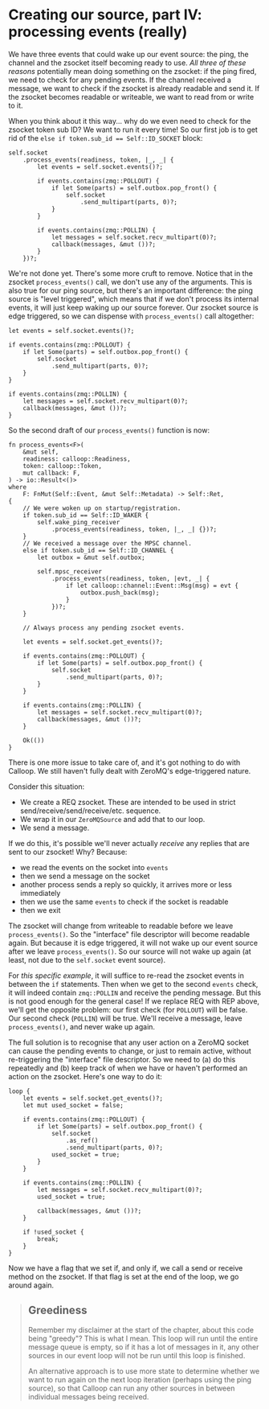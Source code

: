 # Creating our source, part IV: processing events (really)

We have three events that could wake up our event source: the ping, the channel and the zsocket itself becoming ready to use. *All three of these reasons* potentially mean doing something on the zsocket: if the ping fired, we need to check for any pending events. If the channel received a message, we want to check if the zsocket is already readable and send it. If the zsocket becomes readable or writeable, we want to read from or write to it.

When you think about it this way... why do we even need to check for the zsocket token sub ID? We want to run it every time! So our first job is to get rid of the `else if token.sub_id == Self::ID_SOCKET` block:

```rust,noplayground
self.socket
    .process_events(readiness, token, |_, _| {
        let events = self.socket.events()?;
    
        if events.contains(zmq::POLLOUT) {
            if let Some(parts) = self.outbox.pop_front() {
                self.socket
                    .send_multipart(parts, 0)?;
            }
        }

        if events.contains(zmq::POLLIN) {
            let messages = self.socket.recv_multipart(0)?;
            callback(messages, &mut ())?;
        }
    })?;

```

We're not done yet. There's some more cruft to remove. Notice that in the zsocket `process_events()` call, we don't use any of the arguments. This is also true for our ping source, but there's an important difference: the ping source is "level triggered", which means that if we don't process its internal events, it will just keep waking up our source forever. Our zsocket source is edge triggered, so we can dispense with `process_events()` call altogether:

```rust,noplayground
let events = self.socket.events()?;

if events.contains(zmq::POLLOUT) {
    if let Some(parts) = self.outbox.pop_front() {
        self.socket
            .send_multipart(parts, 0)?;
    }
}

if events.contains(zmq::POLLIN) {
    let messages = self.socket.recv_multipart(0)?;
    callback(messages, &mut ())?;
}
```

So the second draft of our `process_events()` function is now:

```rust,noplayground
fn process_events<F>(
    &mut self,
    readiness: calloop::Readiness,
    token: calloop::Token,
    mut callback: F,
) -> io::Result<()>
where
    F: FnMut(Self::Event, &mut Self::Metadata) -> Self::Ret,
{
    // We were woken up on startup/registration.
    if token.sub_id == Self::ID_WAKER {
        self.wake_ping_receiver
            .process_events(readiness, token, |_, _| {})?;
    }
    // We received a message over the MPSC channel.
    else if token.sub_id == Self::ID_CHANNEL {
        let outbox = &mut self.outbox;

        self.mpsc_receiver
            .process_events(readiness, token, |evt, _| {
                if let calloop::channel::Event::Msg(msg) = evt {
                    outbox.push_back(msg);
                }
            })?;
    }

	// Always process any pending zsocket events.

    let events = self.socket.get_events()?;

    if events.contains(zmq::POLLOUT) {
        if let Some(parts) = self.outbox.pop_front() {
            self.socket
                .send_multipart(parts, 0)?;
        }
    }

    if events.contains(zmq::POLLIN) {
        let messages = self.socket.recv_multipart(0)?;
        callback(messages, &mut ())?;
    }

    Ok(())
}
```

There is one more issue to take care of, and it's got nothing to do with Calloop. We still haven't fully dealt with ZeroMQ's edge-triggered nature.

Consider this situation:

- We create a REQ zsocket. These are intended to be used in strict send/receive/send/receive/etc. sequence.
- We wrap it in our `ZeroMQSource` and add that to our loop.
- We send a message.

If we do this, it's possible we'll never actually *receive* any replies that are sent to our zsocket! Why? Because:

- we read the events on the socket into `events`
- then we send a message on the socket
- another process sends a reply so quickly, it arrives more or less immediately
- then we use the same `events` to check if the socket is readable
- then we exit

The zsocket will change from writeable to readable before we leave `process_events()`. So the "interface" file descriptor will become readable again. But because it is edge triggered, it will not wake up our event source after we leave `process_events()`. So our source will not wake up again (at least, not due to the `self.socket` event source).

For *this specific example*, it will suffice to re-read the zsocket events in between the `if` statements. Then when we get to the second `events` check, it will indeed contain `zmq::POLLIN` and receive the pending message. But this is not good enough for the general case! If we replace REQ with REP above, we'll get the opposite problem: our first check (for `POLLOUT`) will be false. Our second check (`POLLIN`) will be true. We'll receive a message, leave `process_events()`, and never wake up again.

The full solution is to recognise that any user action on a ZeroMQ socket can cause the pending events to change, or just to remain active, without re-triggering the "interface" file descriptor. So we need to (a) do this repeatedly and (b) keep track of when we have or haven't performed an action on the zsocket. Here's one way to do it:

```rust,noplayground
loop {
    let events = self.socket.get_events()?;
    let mut used_socket = false;

    if events.contains(zmq::POLLOUT) {
        if let Some(parts) = self.outbox.pop_front() {
            self.socket
                .as_ref()
                .send_multipart(parts, 0)?;
            used_socket = true;
        }
    }

    if events.contains(zmq::POLLIN) {
        let messages = self.socket.recv_multipart(0)?;
        used_socket = true;

        callback(messages, &mut ())?;
    }

    if !used_socket {
        break;
    }
}
```

Now we have a flag that we set if, and only if, we call a send or receive method on the zsocket. If that flag is set at the end of the loop, we go around again.

> ## Greediness
> Remember my disclaimer at the start of the chapter, about this code being "greedy"? This is what I mean. This loop will run until the entire message queue is empty, so if it has a lot of messages in it, any other sources in our event loop will not be run until this loop is finished.
>
> An alternative approach is to use more state to determine whether we want to run again on the next loop iteration (perhaps using the ping source), so that Calloop can run any other sources in between individual messages being received.